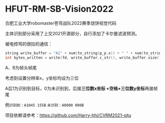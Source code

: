 # HFUT-RM-SB-Vision2022
合肥工业大学robomaster苍穹战队2022赛季烧饼视觉代码

主体识别部分采用了上交2021开源部分，自行添加了卡尔曼滤波预测。



被电控骂的很拉的通信：

```c++
string write_buffer = "A1" + num(to_string(p_p.x)) + " " + num(to_string(p_p.y)) + "B";
int bytes_written = write(fd, write_buffer.c_str(), write_buffer.size()); //传出坐标
```

A、B为帧头帧尾

考虑到设置分辨率x，y坐标均设为三位

A后1为识别到目标，0为未识别到，后接**三位数x坐标 +空格+三位数y坐标**再接帧尾

例`识别到：A1045 155B`   `未识别：A0000 000B`

项目依赖请参考：https://github.com/Harry-hhj/CVRM2021-sjtu
